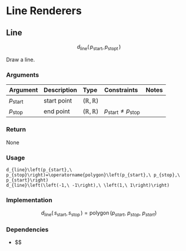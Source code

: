 # Line Renderers
<!-- #SQUARK live!
| dest = desmos/library/rendering/lines
| title = Lines
| index = desmos / library / rendering
| update = 2025 August 21
-->


## Line

```math
d_\text{line} \left(\,
  p_\text{start},
  p_\text{stopt}
\,\right)
```

Draw a line.

### Arguments
| Argument | Description | Type | Constraints | Notes |
| :------- | :---------- | :--- | :---------- | :---- |
| $p_\text{start}$ | start point | $(\mathbb{R}, \mathbb{R})$ | | |
| $p_\text{stop}$ | end point | $(\mathbb{R}, \mathbb{R})$ | $p_\text{start} \neq p_\text{stop}$ | |

### Return
None

### Usage
```desmos
d_{line}\left(p_{start},\ p_{stop}\right)=\operatorname{polygon}\left(p_{start},\ p_{stop},\ p_{start}\right)
d_{line}\left(\left(-1,\ -1\right),\ \left(1,\ 1\right)\right)
```

### Implementation
```math
d_\text{line} \left(\,
  s_\text{start},
  s_\text{stop}
\,\right)
=
\operatorname{polygon}\left(p_{start},\ p_{stop},\ p_{start}\right)
```

### Dependencies
- $$
